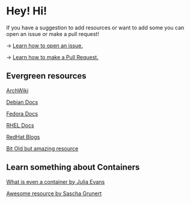 # Hey! Hi!

If you have a suggestion to add resources or want to add some you can open an issue or make a pull request!

-> [Learn how to open an issue.](https://docs.github.com/en/issues/tracking-your-work-with-issues/creating-an-issue)

-> [Learn how to make a Pull Request.](https://docs.github.com/en/pull-requests/collaborating-with-pull-requests/proposing-changes-to-your-work-with-pull-requests/creating-a-pull-request)

## Evergreen resources
[ArchWiki](https://wiki.archlinux.org/)

[Debian Docs](https://www.debian.org/doc/)

[Fedora Docs](https://docs.fedoraproject.org/en-US/docs/)

[RHEL Docs](https://access.redhat.com/documentation/en-us/red_hat_enterprise_linux/9)

[RedHat Blogs](https://www.redhat.com/sysadmin/)

[Bit Old but amazing resource](https://linux.die.net/)

## Learn something about Containers
[What is even a container by Julia Evans](https://jvns.ca/blog/2016/10/10/what-even-is-a-container/)

[Awesome resource by Sascha Grunert](https://github.com/saschagrunert/demystifying-containers)

